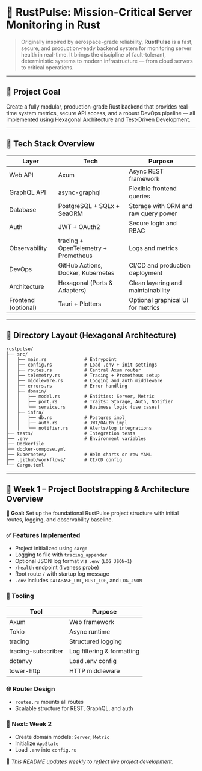 # 🚀 RustPulse: Mission-Critical Server Monitoring in Rust

> Originally inspired by aerospace-grade reliability, **RustPulse** is a fast, secure, and production-ready backend system for monitoring server health in real-time. It brings the discipline of fault-tolerant, deterministic systems to modern infrastructure — from cloud servers to critical operations.

---

## 🎯 Project Goal
Create a fully modular, production-grade Rust backend that provides real-time system metrics, secure API access, and a robust DevOps pipeline — all implemented using Hexagonal Architecture and Test-Driven Development.

---

## 🧱 Tech Stack Overview
| Layer              | Tech                                        | Purpose                                 |
|-------------------|---------------------------------------------|-----------------------------------------|
| Web API           | Axum                                        | Async REST framework                     |
| GraphQL API       | async-graphql                               | Flexible frontend queries                |
| Database          | PostgreSQL + SQLx + SeaORM                  | Storage with ORM and raw query power     |
| Auth              | JWT + OAuth2                                | Secure login and RBAC                    |
| Observability     | tracing + OpenTelemetry + Prometheus        | Logs and metrics                         |
| DevOps            | GitHub Actions, Docker, Kubernetes          | CI/CD and production deployment          |
| Architecture      | Hexagonal (Ports & Adapters)                | Clean layering and maintainability       |
| Frontend (optional)| Tauri + Plotters                           | Optional graphical UI for metrics        |

---

## 📁 Directory Layout (Hexagonal Architecture)
```
rustpulse/
├── src/
│   ├── main.rs              # Entrypoint
│   ├── config.rs            # Load .env + init settings
│   ├── routes.rs            # Central Axum router
│   ├── telemetry.rs         # Tracing + Prometheus setup
│   ├── middleware.rs        # Logging and auth middleware
│   ├── errors.rs            # Error handling
│   ├── domain/
│   │   ├── model.rs         # Entities: Server, Metric
│   │   ├── port.rs          # Traits: Storage, Auth, Notifier
│   │   └── service.rs       # Business logic (use cases)
│   ├── infra/
│   │   ├── db.rs            # Postgres impl
│   │   ├── auth.rs          # JWT/OAuth impl
│   │   └── notifier.rs      # Alerts/log integrations
├── tests/                   # Integration tests
├── .env                     # Environment variables
├── Dockerfile
├── docker-compose.yml
├── kubernetes/              # Helm charts or raw YAML
├── .github/workflows/       # CI/CD config
└── Cargo.toml
```

---

## 🧱 Week 1 – Project Bootstrapping & Architecture Overview

**🎯 Goal:** Set up the foundational RustPulse project structure with initial routes, logging, and observability baseline.

### ✅ Features Implemented
- Project initialized using `cargo`
- Logging to file with `tracing_appender`
- Optional JSON log format via `.env` (`LOG_JSON=1`)
- `/health` endpoint (liveness probe)
- Root route `/` with startup log message
- `.env` includes `DATABASE_URL`, `RUST_LOG`, and `LOG_JSON`

### 🧰 Tooling
| Tool                | Purpose                      |
|---------------------|------------------------------|
| Axum                | Web framework                |
| Tokio               | Async runtime                |
| tracing             | Structured logging           |
| tracing-subscriber  | Log filtering & formatting   |
| dotenvy             | Load .env config             |
| tower-http          | HTTP middleware              |

### 🌐 Router Design
- `routes.rs` mounts all routes
- Scalable structure for REST, GraphQL, and auth

### 📆 Next: Week 2
- Create domain models: `Server`, `Metric`
- Initialize `AppState`
- Load `.env` into `config.rs`

📌 *This README updates weekly to reflect live project development.*